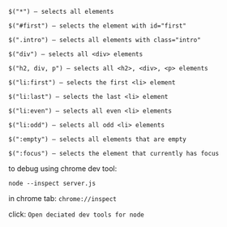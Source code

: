 


 `$("*") — selects all elements`
 
 `$("#first") — selects the element with id="first"`
 
 `$(".intro") — selects all elements with class="intro"`
 
 `$("div") — selects all <div> elements`
 
 `$("h2, div, p") — selects all <h2>, <div>, <p> elements`
 
 `$("li:first") — selects the first <li> element`
 
 `$("li:last") — selects the last <li> element`
 
 `$("li:even") — selects all even <li> elements`
 
 `$("li:odd") — selects all odd <li> elements`
 
 `$(":empty") — selects all elements that are empty`
 
 `$(":focus") — selects the element that currently has focus`







to debug using chrome dev tool:

`node --inspect server.js`

in chrome tab: `chrome://inspect`

click: `Open deciated dev tools for node`

